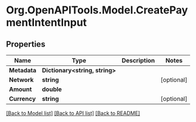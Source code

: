 # Org.OpenAPITools.Model.CreatePaymentIntentInput

## Properties

Name | Type | Description | Notes
------------ | ------------- | ------------- | -------------
**Metadata** | **Dictionary&lt;string, string&gt;** |  | 
**Network** | **string** |  | [optional] 
**Amount** | **double** |  | 
**Currency** | **string** |  | [optional] 

[[Back to Model list]](../README.md#documentation-for-models) [[Back to API list]](../README.md#documentation-for-api-endpoints) [[Back to README]](../README.md)

